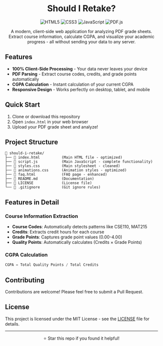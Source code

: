 <div align="center">

# Should I Retake?

![HTML5](https://img.shields.io/badge/HTML5-E34F26?style=flat-square&logo=html5&logoColor=white)
![CSS3](https://img.shields.io/badge/CSS3-1572B6?style=flat-square&logo=css3&logoColor=white)
![JavaScript](https://img.shields.io/badge/JavaScript-F7DF1E?style=flat-square&logo=javascript&logoColor=black)
![PDF.js](https://img.shields.io/badge/PDF.js-00539F?style=flat-square&logo=pdf&logoColor=white)

A modern, client-side web application for analyzing PDF grade sheets. Extract course information, calculate CGPA, and visualize your academic progress - all without sending your data to any server.

</div>

## Features

- **100% Client-Side Processing** - Your data never leaves your device
- **PDF Parsing** - Extract course codes, credits, and grade points automatically
- **CGPA Calculation** - Instant calculation of your current CGPA
- **Responsive Design** - Works perfectly on desktop, tablet, and mobile

## Quick Start

1. Clone or download this repository
2. Open `index.html` in your web browser
3. Upload your PDF grade sheet and analyze!


## Project Structure

```
📁 should-i-retake/
├── 📄 index.html          (Main HTML file - optimized)
├── 📄 script.js           (Main JavaScript - complete functionality)
├── 📄 styles.css          (Main stylesheet - cleaned)
├── 📄 animations.css      (Animation styles - optimized)
├── 📄 faq.html            (FAQ page - enhanced)
├── 📄 README.md           (Documentation)
├── 📄 LICENSE             (License file)
└── 📄 .gitignore          (Git ignore rules)
```

## Features in Detail

### Course Information Extraction
- **Course Codes**: Automatically detects patterns like CSE110, MAT215
- **Credits**: Extracts credit hours for each course
- **Grade Points**: Captures grade point values (0.00-4.00)
- **Quality Points**: Automatically calculates (Credits × Grade Points)

### CGPA Calculation
```javascript
CGPA = Total Quality Points / Total Credits
```


## Contributing

Contributions are welcome! Please feel free to submit a Pull Request.

## License

This project is licensed under the MIT License - see the [LICENSE](LICENSE) file for details.

---

<div align="center">
  <p>⭐ Star this repo if you found it helpful!</p>
</div>
